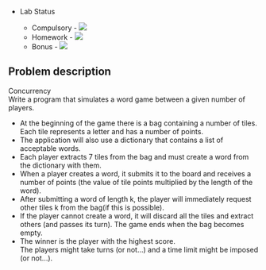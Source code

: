 - Lab Status

    - Compulsory - ![](https://us-central1-progress-markdown.cloudfunctions.net/progress/100)
    - Homework - ![](https://us-central1-progress-markdown.cloudfunctions.net/progress/0)
    - Bonus - ![](https://us-central1-progress-markdown.cloudfunctions.net/progress/0)

## Problem description

Concurrency \
Write a program that simulates a word game between a given number of players.

- At the beginning of the game there is a bag containing a number of tiles. Each tile represents a letter and has a number of points. 
- The application will also use a dictionary that contains a list of acceptable words. 
- Each player extracts 7 tiles from the bag and must create a word from the dictionary with them. 
- When a player creates a word, it submits it to the board and receives a number of points (the value of tile points multiplied by the length of the word). 
- After submitting a word of length k, the player will immediately request other tiles k from the bag(if this is possible). 
- If the player cannot create a word, it will discard all the tiles and extract others (and passes its turn). The game ends when the bag becomes empty. 
- The winner is the player with the highest score.\
The players might take turns (or not...) and a time limit might be imposed (or not...). 